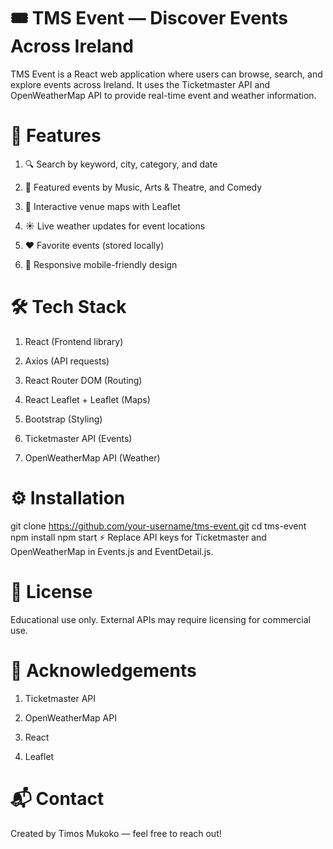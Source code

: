 # 🎟️ TMS Event — Discover Events Across Ireland
TMS Event is a React web application where users can browse, search, and explore events across Ireland. It uses the Ticketmaster API and OpenWeatherMap API to provide real-time event and weather information.

# 🚀 Features

1. 🔍 Search by keyword, city, category, and date

2. 🎵 Featured events by Music, Arts & Theatre, and Comedy

3. 📍 Interactive venue maps with Leaflet

4. ☀️ Live weather updates for event locations

5. ❤️ Favorite events (stored locally)

6. 📱 Responsive mobile-friendly design

# 🛠️ Tech Stack
1. React (Frontend library)

2. Axios (API requests)

3. React Router DOM (Routing)

4. React Leaflet + Leaflet (Maps)

5. Bootstrap (Styling)

6. Ticketmaster API (Events)

7. OpenWeatherMap API (Weather)

# ⚙️ Installation

git clone https://github.com/your-username/tms-event.git
cd tms-event
npm install
npm start
⚡ Replace API keys for Ticketmaster and OpenWeatherMap in Events.js and EventDetail.js.


# 📜 License
Educational use only. External APIs may require licensing for commercial use.

# 🙏 Acknowledgements
1. Ticketmaster API

2. OpenWeatherMap API

3. React

4. Leaflet

# 📬 Contact
Created by Timos Mukoko — feel free to reach out!